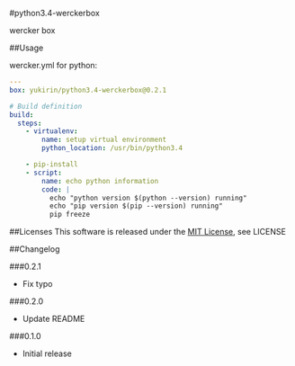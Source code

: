 #python3.4-werckerbox

wercker box

##Usage

wercker.yml for python:
    
```yaml
---
box: yukirin/python3.4-werckerbox@0.2.1

# Build definition
build:
  steps:
    - virtualenv:
        name: setup virtual environment
        python_location: /usr/bin/python3.4

    - pip-install
    - script:
        name: echo python information
        code: |
          echo "python version $(python --version) running"
          echo "pip version $(pip --version) running"
          pip freeze
```

##Licenses
This software is released under the [MIT License][MIT], see LICENSE

[MIT]: http://www.opensource.org/licenses/mit-license.php


##Changelog

###0.2.1
- Fix typo

###0.2.0
- Update README

###0.1.0
- Initial release
